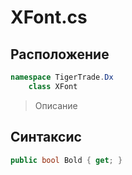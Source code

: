 
# XFont.cs
## Расположение
```csharp
namespace TigerTrade.Dx  
    class XFont
```

> Описание

## Синтаксис
```csharp
public bool Bold { get; }
```
